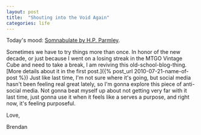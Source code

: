 ```yaml
---
layout: post
title:  "Shouting into the Void Again"
categories: life
---
```


Today's mood: [Somnabulate by H.P. Parmley](https://hachep.bandcamp.com/track/somnambulate).

Sometimes we have to try things more than once. In honor of the new decade, or just because I went on a losing streak in the MTGO Vintage Cube and need to take a break, I am reviving this old-school-blog-thing. [More details about it in the first post.]({% post_url 2010-07-21-name-of-post %}) Just like last time, I'm not sure where it's going, but social media hasn't been feeling real great lately, so I'm gonna explore this piece of anti-social media. Not gonna beat myself up about not getting very far with it last time, just gonna use it when it feels like a serves a purpose, and right now, it's feeling purposeful.

Love,

Brendan